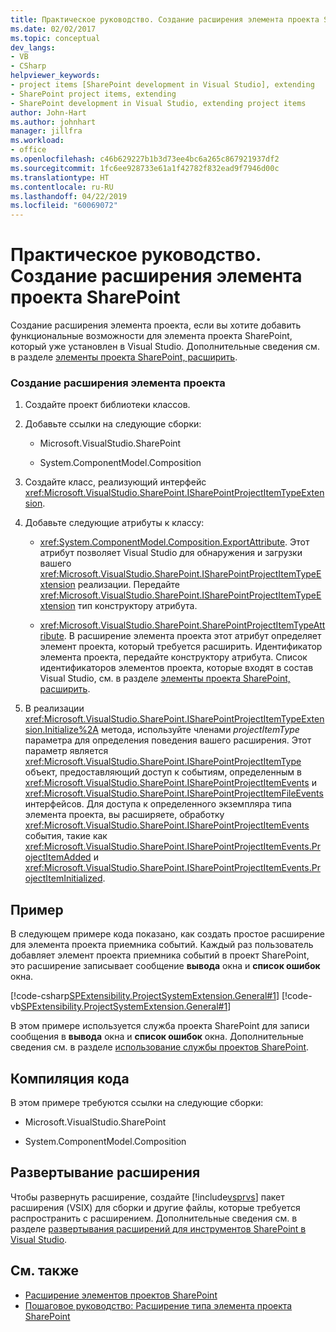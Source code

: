 ```yaml
---
title: Практическое руководство. Создание расширения элемента проекта SharePoint | Документация Майкрософт
ms.date: 02/02/2017
ms.topic: conceptual
dev_langs:
- VB
- CSharp
helpviewer_keywords:
- project items [SharePoint development in Visual Studio], extending
- SharePoint project items, extending
- SharePoint development in Visual Studio, extending project items
author: John-Hart
ms.author: johnhart
manager: jillfra
ms.workload:
- office
ms.openlocfilehash: c46b629227b1b3d73ee4bc6a265c867921937df2
ms.sourcegitcommit: 1fc6ee928733e61a1f42782f832ead9f7946d00c
ms.translationtype: HT
ms.contentlocale: ru-RU
ms.lasthandoff: 04/22/2019
ms.locfileid: "60069072"
---
```

# <a name="how-to-create-a-sharepoint-project-item-extension"></a>Практическое руководство. Создание расширения элемента проекта SharePoint
  Создание расширения элемента проекта, если вы хотите добавить функциональные возможности для элемента проекта SharePoint, который уже установлен в Visual Studio. Дополнительные сведения см. в разделе [элементы проекта SharePoint, расширить](../sharepoint/extending-sharepoint-project-items.md).

### <a name="to-create-a-project-item-extension"></a>Создание расширения элемента проекта

1. Создайте проект библиотеки классов.

2. Добавьте ссылки на следующие сборки:

    - Microsoft.VisualStudio.SharePoint

    - System.ComponentModel.Composition

3. Создайте класс, реализующий интерфейс <xref:Microsoft.VisualStudio.SharePoint.ISharePointProjectItemTypeExtension>.

4. Добавьте следующие атрибуты к классу:

    - <xref:System.ComponentModel.Composition.ExportAttribute>. Этот атрибут позволяет Visual Studio для обнаружения и загрузки вашего <xref:Microsoft.VisualStudio.SharePoint.ISharePointProjectItemTypeExtension> реализации. Передайте <xref:Microsoft.VisualStudio.SharePoint.ISharePointProjectItemTypeExtension> тип конструктору атрибута.

    - <xref:Microsoft.VisualStudio.SharePoint.SharePointProjectItemTypeAttribute>. В расширение элемента проекта этот атрибут определяет элемент проекта, который требуется расширить. Идентификатор элемента проекта, передайте конструктору атрибута. Список идентификаторов элементов проекта, которые входят в состав Visual Studio, см. в разделе [элементы проекта SharePoint, расширить](../sharepoint/extending-sharepoint-project-items.md).

5. В реализации <xref:Microsoft.VisualStudio.SharePoint.ISharePointProjectItemTypeExtension.Initialize%2A> метода, используйте членами *projectItemType* параметра для определения поведения вашего расширения. Этот параметр является <xref:Microsoft.VisualStudio.SharePoint.ISharePointProjectItemType> объект, предоставляющий доступ к событиям, определенным в <xref:Microsoft.VisualStudio.SharePoint.ISharePointProjectItemEvents> и <xref:Microsoft.VisualStudio.SharePoint.ISharePointProjectItemFileEvents> интерфейсов. Для доступа к определенного экземпляра типа элемента проекта, вы расширяете, обработку <xref:Microsoft.VisualStudio.SharePoint.ISharePointProjectItemEvents> события, такие как <xref:Microsoft.VisualStudio.SharePoint.ISharePointProjectItemEvents.ProjectItemAdded> и <xref:Microsoft.VisualStudio.SharePoint.ISharePointProjectItemEvents.ProjectItemInitialized>.

## <a name="example"></a>Пример
 В следующем примере кода показано, как создать простое расширение для элемента проекта приемника событий. Каждый раз пользователь добавляет элемент проекта приемника событий в проект SharePoint, это расширение записывает сообщение **вывода** окна и **список ошибок** окна.

 [!code-csharp[SPExtensibility.ProjectSystemExtension.General#1](../sharepoint/codesnippet/CSharp/projectsystemexamples/extension/projectitemextension.cs#1)]
 [!code-vb[SPExtensibility.ProjectSystemExtension.General#1](../sharepoint/codesnippet/VisualBasic/projectsystemexamples/extension/projectitemextension.vb#1)]

 В этом примере используется служба проекта SharePoint для записи сообщения в **вывода** окна и **список ошибок** окна. Дополнительные сведения см. в разделе [использование службы проектов SharePoint](../sharepoint/using-the-sharepoint-project-service.md).

## <a name="compile-the-code"></a>Компиляция кода
 В этом примере требуются ссылки на следующие сборки:

- Microsoft.VisualStudio.SharePoint

- System.ComponentModel.Composition

## <a name="deploy-the-extension"></a>Развертывание расширения
 Чтобы развернуть расширение, создайте [!include[vsprvs](../sharepoint/includes/vsprvs-md.md)] пакет расширения (VSIX) для сборки и другие файлы, которые требуется распространить с расширением. Дополнительные сведения см. в разделе [развертывания расширений для инструментов SharePoint в Visual Studio](../sharepoint/deploying-extensions-for-the-sharepoint-tools-in-visual-studio.md).

## <a name="see-also"></a>См. также
- [Расширение элементов проектов SharePoint](../sharepoint/extending-sharepoint-project-items.md)
- [Пошаговое руководство: Расширение типа элемента проекта SharePoint](../sharepoint/walkthrough-extending-a-sharepoint-project-item-type.md)
